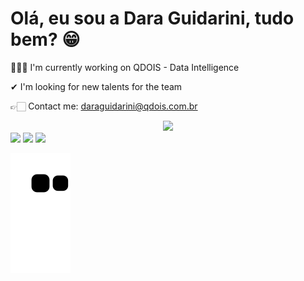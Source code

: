 # Olá, eu sou a Dara Guidarini, tudo bem? 😁
👩🏻‍💻 I'm currently working on QDOIS - Data Intelligence

✔ I'm looking for new talents for the team

👉🏻 Contact me: daraguidarini@qdois.com.br

<div align="center">
  <a href="https://github.com/daraguidarini">
  <img height="180em" src="https://github-readme-stats.vercel.app/api?username=daraguidarini&show_icons=true&theme=dracula&include_all_commits=true&count_private=true"/>
</div>
  
<div> 
  <a href="https://instagram.com/daraguidarini" target="_blank"><img src="https://img.shields.io/badge/-Instagram-%23E4405F?style=for-the-badge&logo=instagram&logoColor=white" target="_blank"></a>
  <a href = "mailto:guidarini96@gmail.com"><img src="https://img.shields.io/badge/-Gmail-%23333?style=for-the-badge&logo=gmail&logoColor=white" target="_blank"></a>
  <a href="https://www.linkedin.com/in/daraguidarini/" target="_blank"><img src="https://img.shields.io/badge/-LinkedIn-%230077B5?style=for-the-badge&logo=linkedin&logoColor=white" target="_blank"></a> 
 
  ![Snake animation](https://github.com/rafaballerini/rafaballerini/blob/output/github-contribution-grid-snake.svg)
 
</div>
